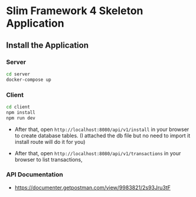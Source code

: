 # Slim Framework 4 Skeleton Application

## Install the Application

### Server

```bash
cd server
docker-compose up

```

### Client

```bash
cd client
npm install
npm run dev

```

- After that, open `http://localhost:8080/api/v1/install`  in your browser to create database tables. (I attached the db
  file but no need to import it install route will do it for you)


- After that, open `http://localhost:8080/api/v1/transactions`  in your browser to list transactions,

### API Documentation

- https://documenter.getpostman.com/view/9983821/2s93Jru3tF

